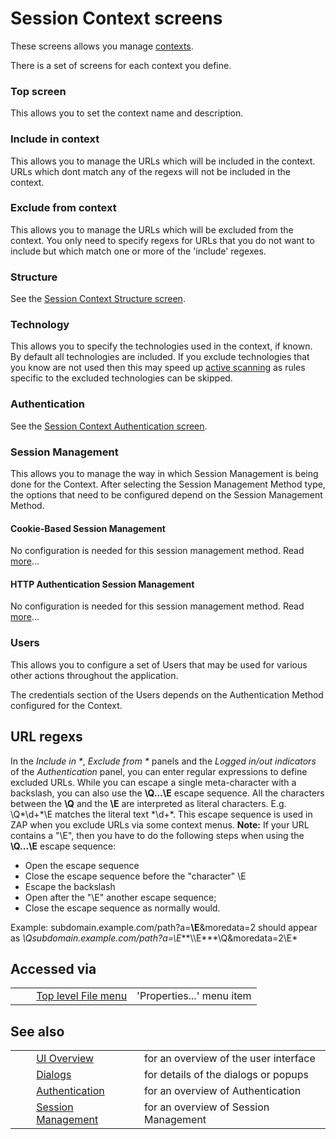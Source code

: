 # Session Context screens #

These screens allows you manage [contexts][].

There is a set of screens for each context you define.

### Top screen ###

This allows you to set the context name and description.

### Include in context ###

This allows you to manage the URLs which will be included in the context.
URLs which dont match any of the regexs will not be included in the context.

### Exclude from context ###

This allows you to manage the URLs which will be excluded from the context.
You only need to specify regexs for URLs that you do not want to include but which match one or more of the 'include' regexes.

### Structure ###

See the [Session Context Structure screen][].

### Technology ###

This allows you to specify the technologies used in the context, if known.
By default all technologies are included.
If you exclude technologies that you know are not used then this may speed up [active scanning][] as rules specific to the excluded technologies can be skipped.

### Authentication ###

See the [Session Context Authentication screen][].

### Session Management ###

This allows you to manage the way in which Session Management is being done for the Context. After selecting the Session Management Method type, the options that need to be configured depend on the Session Management Method.

#### Cookie-Based Session Management ####

No configuration is needed for this session management method. Read [more][]...

#### HTTP Authentication Session Management ####

No configuration is needed for this session management method. Read [more][more 1]...

### Users ###

This allows you to configure a set of Users that may be used for various other actions throughout the application.

The credentials section of the Users depends on the Authentication Method configured for the Context.

## URL regexs ##

In the *Include in \**, *Exclude from \** panels and the *Logged in/out indicators* of the *Authentication* panel, you can enter regular expressions to define excluded URLs. While you can escape a single meta-character with a backslash, you can also use the **\\Q...\\E** escape sequence. All the characters between the **\\Q** and the **\\E** are interpreted as literal characters. E.g. \\Q\*\\d+\*\\E matches the literal text \*\\d+\*. This escape sequence is used in ZAP when you exclude URLs via some context menus.
**Note:** If your URL contains a "\\E", then you have to do the following steps when using the **\\Q...\\E** escape sequence:

 *  Open the escape sequence
 *  Close the escape sequence before the "character" \\E
 *  Escape the backslash
 *  Open after the "\\E" another escape sequence;
 *  Close the escape sequence as normally would.


Example: subdomain.example.com/path?a=**\\E**&moredata=2 should appear as *\\Qsubdomain.example.com/path?a=\\E***\\\\E***\\Q&moredata=2\\E*

## Accessed via ##

<table> 
 <tbody>
  <tr>
   <td>&nbsp;&nbsp;&nbsp;&nbsp;</td>
   <td> <a href="HelpUiTlmenuFile" rel="nofollow">Top level File menu</a></td>
   <td>'Properties...' menu item</td>
  </tr> 
 </tbody>
</table>

## See also ##

<table> 
 <tbody>
  <tr>
   <td>&nbsp;&nbsp;&nbsp;&nbsp;</td>
   <td> <a href="HelpUiOverview" rel="nofollow">UI Overview</a></td>
   <td>for an overview of the user interface</td>
  </tr> 
  <tr>
   <td>&nbsp;&nbsp;&nbsp;&nbsp;</td>
   <td> <a href="HelpUiDialogsDialogs" rel="nofollow">Dialogs</a></td>
   <td>for details of the dialogs or popups </td>
  </tr> 
  <tr>
   <td>&nbsp;&nbsp;&nbsp;&nbsp;</td>
   <td> <a href="HelpStartConceptsAuthentication" rel="nofollow">Authentication</a></td>
   <td>for an overview of Authentication </td>
  </tr> 
  <tr>
   <td>&nbsp;&nbsp;&nbsp;&nbsp;</td>
   <td> <a href="HelpStartConceptsSessionManagement" rel="nofollow">Session Management</a></td>
   <td>for an overview of Session Management </td>
  </tr> 
 </tbody>
</table>


[contexts]: HelpStartConceptsContexts
[Session Context Structure screen]: HelpUiDialogsSessionContext-struct
[active scanning]: HelpStartConceptsAscan
[Session Context Authentication screen]: HelpUiDialogsSessionContext-auth
[more]: HelpStartConceptsSessionManagement#cbsm
[more 1]: HelpStartConceptsSessionManagement#hasm